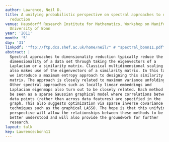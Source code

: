 ```yaml
---
author: Lawrence, Neil D.
title: A unifying probabilistic perspective on spectral approaches to dimensionality
  reduction
venue: Hausdorff Research Institute for Mathematics, Workshop on Manifold Learning,
  University of Bonn
year: '2011'
month: '5'
day: '31'
linkpdf: '"ftp://ftp.dcs.shef.ac.uk/home/neil/" # "spectral_bonn11.pdf"'
abstract: |
  Spectral approaches to dimensionality reduction typically reduce the
  dimensionality of a data set through taking the eigenvectors of a
  Laplacian or a similarity matrix. Classical multidimensional scaling
  also makes use of the eigenvectors of a similarity matrix. In this talk
  we introduce a maximum entropy approach to designing this similarity
  matrix. The approach is closely related to maximum variance unfolding.
  Other spectral approaches such as locally linear embeddings and
  Laplacian eigenmaps also turn out to be closely related. Each method can
  be seen as a sparse Gaussian graphical model where correlations between
  data points (rather than across data features) are specified in the
  graph. This also suggests optimization via sparse inverse covariance
  techniques such as the graphical LASSO. The hope is that this unifying
  perspective will allow the relationships between these methods to be
  better understood and will also provide the groundwork for further
  research.
layout: talk
key: Lawrence:bonn11
---
```

